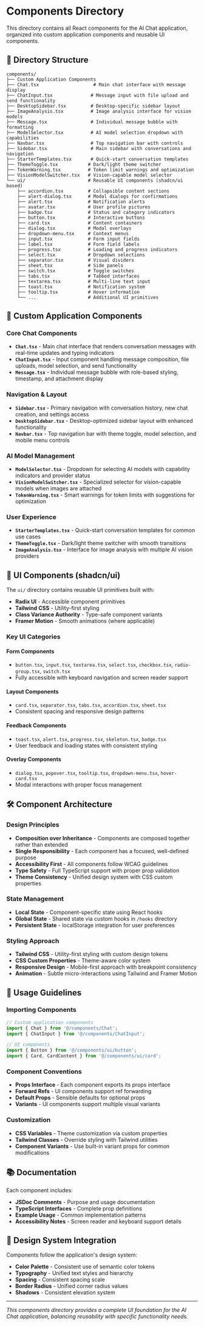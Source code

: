 # Components Directory

This directory contains all React components for the AI Chat application, organized into custom application components and reusable UI components.

## 📁 Directory Structure

```
components/
├── Custom Application Components
├── Chat.tsx                    # Main chat interface with message display
├── ChatInput.tsx              # Message input with file upload and send functionality
├── DesktopSidebar.tsx         # Desktop-specific sidebar layout
├── ImageAnalysis.tsx          # Image analysis interface for vision models
├── Message.tsx                # Individual message bubble with formatting
├── ModelSelector.tsx          # AI model selection dropdown with capabilities
├── Navbar.tsx                 # Top navigation bar with controls
├── Sidebar.tsx                # Main sidebar with conversations and navigation
├── StarterTemplates.tsx       # Quick-start conversation templates
├── ThemeToggle.tsx           # Dark/light theme switcher
├── TokenWarning.tsx          # Token limit warnings and optimization
├── VisionModelSwitcher.tsx   # Vision-capable model selector
└── ui/                       # Reusable UI components (shadcn/ui based)
    ├── accordion.tsx         # Collapsible content sections
    ├── alert-dialog.tsx      # Modal dialogs for confirmations
    ├── alert.tsx             # Notification alerts
    ├── avatar.tsx            # User profile pictures
    ├── badge.tsx             # Status and category indicators
    ├── button.tsx            # Interactive buttons
    ├── card.tsx              # Content containers
    ├── dialog.tsx            # Modal overlays
    ├── dropdown-menu.tsx     # Context menus
    ├── input.tsx             # Form input fields
    ├── label.tsx             # Form field labels
    ├── progress.tsx          # Loading and progress indicators
    ├── select.tsx            # Dropdown selections
    ├── separator.tsx         # Visual dividers
    ├── sheet.tsx             # Side panels
    ├── switch.tsx            # Toggle switches
    ├── tabs.tsx              # Tabbed interfaces
    ├── textarea.tsx          # Multi-line text input
    ├── toast.tsx             # Notification system
    ├── tooltip.tsx           # Hover information
    └── ...                   # Additional UI primitives
```

## 🎯 Custom Application Components

### Core Chat Components

- **`Chat.tsx`** - Main chat interface that renders conversation messages with real-time updates and typing indicators
- **`ChatInput.tsx`** - Input component handling message composition, file uploads, model selection, and send functionality
- **`Message.tsx`** - Individual message bubble with role-based styling, timestamp, and attachment display

### Navigation & Layout

- **`Sidebar.tsx`** - Primary navigation with conversation history, new chat creation, and settings access
- **`DesktopSidebar.tsx`** - Desktop-optimized sidebar layout with enhanced functionality
- **`Navbar.tsx`** - Top navigation bar with theme toggle, model selection, and mobile menu controls

### AI Model Management

- **`ModelSelector.tsx`** - Dropdown for selecting AI models with capability indicators and provider status
- **`VisionModelSwitcher.tsx`** - Specialized selector for vision-capable models when images are attached
- **`TokenWarning.tsx`** - Smart warnings for token limits with suggestions for optimization

### User Experience

- **`StarterTemplates.tsx`** - Quick-start conversation templates for common use cases
- **`ThemeToggle.tsx`** - Dark/light theme switcher with smooth transitions
- **`ImageAnalysis.tsx`** - Interface for image analysis with multiple AI vision providers

## 🧩 UI Components (shadcn/ui)

The `ui/` directory contains reusable UI primitives built with:

- **Radix UI** - Accessible component primitives
- **Tailwind CSS** - Utility-first styling
- **Class Variance Authority** - Type-safe component variants
- **Framer Motion** - Smooth animations (where applicable)

### Key UI Categories

#### **Form Components**

- `button.tsx`, `input.tsx`, `textarea.tsx`, `select.tsx`, `checkbox.tsx`, `radio-group.tsx`, `switch.tsx`
- Fully accessible with keyboard navigation and screen reader support

#### **Layout Components**

- `card.tsx`, `separator.tsx`, `tabs.tsx`, `accordion.tsx`, `sheet.tsx`
- Consistent spacing and responsive design patterns

#### **Feedback Components**

- `toast.tsx`, `alert.tsx`, `progress.tsx`, `skeleton.tsx`, `badge.tsx`
- User feedback and loading states with consistent styling

#### **Overlay Components**

- `dialog.tsx`, `popover.tsx`, `tooltip.tsx`, `dropdown-menu.tsx`, `hover-card.tsx`
- Modal interactions with proper focus management

## 🛠️ Component Architecture

### Design Principles

- **Composition over Inheritance** - Components are composed together rather than extended
- **Single Responsibility** - Each component has a focused, well-defined purpose
- **Accessibility First** - All components follow WCAG guidelines
- **Type Safety** - Full TypeScript support with proper prop validation
- **Theme Consistency** - Unified design system with CSS custom properties

### State Management

- **Local State** - Component-specific state using React hooks
- **Global State** - Shared state via custom hooks in `/hooks` directory
- **Persistent State** - localStorage integration for user preferences

### Styling Approach

- **Tailwind CSS** - Utility-first styling with custom design tokens
- **CSS Custom Properties** - Theme-aware color system
- **Responsive Design** - Mobile-first approach with breakpoint consistency
- **Animation** - Subtle micro-interactions using Tailwind and Framer Motion

## 🔧 Usage Guidelines

### Importing Components

```typescript
// Custom application components
import { Chat } from '@/components/Chat';
import { ChatInput } from '@/components/ChatInput';

// UI components
import { Button } from '@/components/ui/button';
import { Card, CardContent } from '@/components/ui/card';
```

### Component Conventions

- **Props Interface** - Each component exports its props interface
- **Forward Refs** - UI components support ref forwarding
- **Default Props** - Sensible defaults for optional props
- **Variants** - UI components support multiple visual variants

### Customization

- **CSS Variables** - Theme customization via custom properties
- **Tailwind Classes** - Override styling with Tailwind utilities  
- **Component Variants** - Use built-in variant props for common modifications

## 📚 Documentation

Each component includes:

- **JSDoc Comments** - Purpose and usage documentation
- **TypeScript Interfaces** - Complete prop definitions
- **Example Usage** - Common implementation patterns
- **Accessibility Notes** - Screen reader and keyboard support details

## 🎨 Design System Integration

Components follow the application's design system:

- **Color Palette** - Consistent use of semantic color tokens
- **Typography** - Unified text styles and hierarchy
- **Spacing** - Consistent spacing scale
- **Border Radius** - Unified corner radius values
- **Shadows** - Consistent elevation system

---

*This components directory provides a complete UI foundation for the AI Chat application, balancing reusability with specific functionality needs.*
